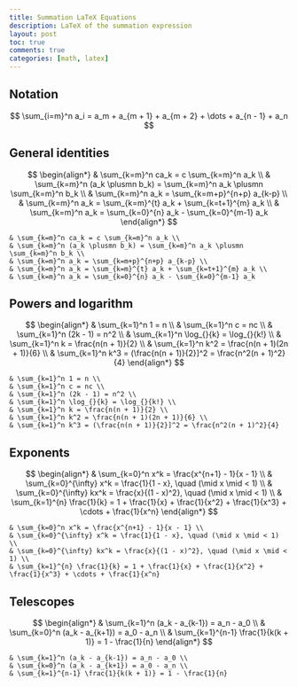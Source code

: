 ```yaml
---
title: Summation LaTeX Equations
description: LaTeX of the summation expression
layout: post
toc: true
comments: true
categories: [math, latex]
---
```


## Notation

$$
\sum_{i=m}^n a_i = a_m + a_{m + 1} + a_{m + 2} + \dots + a_{n - 1} + a_n
$$

## General identities

$$
\begin{align*}
& \sum_{k=m}^n ca_k = c \sum_{k=m}^n a_k \\
& \sum_{k=m}^n (a_k \plusmn b_k) = \sum_{k=m}^n a_k \plusmn \sum_{k=m}^n b_k \\
& \sum_{k=m}^n a_k = \sum_{k=m+p}^{n+p} a_{k-p} \\
& \sum_{k=m}^n a_k = \sum_{k=m}^{t} a_k + \sum_{k=t+1}^{m} a_k \\
& \sum_{k=m}^n a_k = \sum_{k=0}^{n} a_k - \sum_{k=0}^{m-1} a_k
\end{align*}
$$

```text
& \sum_{k=m}^n ca_k = c \sum_{k=m}^n a_k \\
& \sum_{k=m}^n (a_k \plusmn b_k) = \sum_{k=m}^n a_k \plusmn \sum_{k=m}^n b_k \\
& \sum_{k=m}^n a_k = \sum_{k=m+p}^{n+p} a_{k-p} \\
& \sum_{k=m}^n a_k = \sum_{k=m}^{t} a_k + \sum_{k=t+1}^{m} a_k \\
& \sum_{k=m}^n a_k = \sum_{k=0}^{n} a_k - \sum_{k=0}^{m-1} a_k
```

## Powers and logarithm

$$
\begin{align*}
& \sum_{k=1}^n 1 = n \\
& \sum_{k=1}^n c = nc \\
& \sum_{k=1}^n (2k - 1) = n^2 \\
& \sum_{k=1}^n \log_{}{k} = \log_{}{k!} \\
& \sum_{k=1}^n k = \frac{n(n + 1)}{2} \\
& \sum_{k=1}^n k^2 = \frac{n(n + 1)(2n + 1)}{6} \\
& \sum_{k=1}^n k^3 = (\frac{n(n + 1)}{2}]^2 = \frac{n^2(n + 1)^2}{4}
\end{align*}
$$

```text
& \sum_{k=1}^n 1 = n \\
& \sum_{k=1}^n c = nc \\
& \sum_{k=1}^n (2k - 1) = n^2 \\
& \sum_{k=1}^n \log_{}{k} = \log_{}{k!} \\
& \sum_{k=1}^n k = \frac{n(n + 1)}{2} \\
& \sum_{k=1}^n k^2 = \frac{n(n + 1)(2n + 1)}{6} \\
& \sum_{k=1}^n k^3 = (\frac{n(n + 1)}{2}]^2 = \frac{n^2(n + 1)^2}{4}
```

## Exponents

$$
\begin{align*}
& \sum_{k=0}^n x^k = \frac{x^{n+1} - 1}{x - 1} \\
& \sum_{k=0}^{\infty} x^k = \frac{1}{1 - x}, \quad (\mid x \mid < 1) \\
& \sum_{k=0}^{\infty} kx^k = \frac{x}{(1 - x)^2}, \quad (\mid x \mid < 1) \\
& \sum_{k=1}^{n} \frac{1}{k} = 1 + \frac{1}{x} + \frac{1}{x^2} + \frac{1}{x^3} + \cdots + \frac{1}{x^n}
\end{align*}
$$

```text
& \sum_{k=0}^n x^k = \frac{x^{n+1} - 1}{x - 1} \\
& \sum_{k=0}^{\infty} x^k = \frac{1}{1 - x}, \quad (\mid x \mid < 1) \\
& \sum_{k=0}^{\infty} kx^k = \frac{x}{(1 - x)^2}, \quad (\mid x \mid < 1) \\
& \sum_{k=1}^{n} \frac{1}{k} = 1 + \frac{1}{x} + \frac{1}{x^2} + \frac{1}{x^3} + \cdots + \frac{1}{x^n}
```

## Telescopes

$$
\begin{align*}
& \sum_{k=1}^n (a_k - a_{k-1}) = a_n - a_0 \\
& \sum_{k=0}^n (a_k - a_{k+1}) = a_0 - a_n \\
& \sum_{k=1}^{n-1} \frac{1}{k(k + 1)} = 1 - \frac{1}{n}
\end{align*}
$$

```text
& \sum_{k=1}^n (a_k - a_{k-1}) = a_n - a_0 \\
& \sum_{k=0}^n (a_k - a_{k+1}) = a_0 - a_n \\
& \sum_{k=1}^{n-1} \frac{1}{k(k + 1)} = 1 - \frac{1}{n}
```
